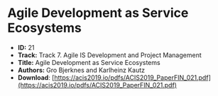 # Agile Development as Service Ecosystems

- **ID:** 21
- **Track:** Track 7. Agile IS Development and Project Management
- **Title:** Agile Development as Service Ecosystems
- **Authors:** Gro Bjerknes and Karlheinz Kautz
- **Download**: [https://acis2019.io/pdfs/ACIS2019_PaperFIN_021.pdf](https://acis2019.io/pdfs/ACIS2019_PaperFIN_021.pdf)